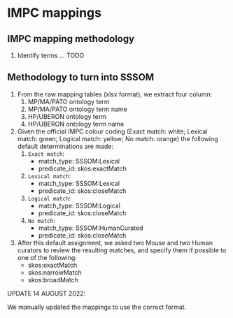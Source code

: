 # IMPC mappings

## IMPC mapping methodology

1. Identify terms ... TODO

## Methodology to turn into SSSOM

1. From the raw mapping tables (xlsx format), we extract four column:
   1. MP/MA/PATO ontology term
   1. MP/MA/PATO ontology term name
   1. HP/UBERON ontology term
   1. HP/UBERON ontology term name
1. Given the official IMPC colour coding (Exact match: white; Lexical match: green; Logical match: yellow; No match: orange) the following default determinations are made:
   1. `Exact match`:
      - match_type: SSSOM:Lexical
      - predicate_id: skos:exactMatch
   1. `Lexical match`:
      - match_type: SSSOM:Lexical
      - predicate_id: skos:closeMatch
   1. `Logical match`:
      - match_type: SSSOM:Logical
      - predicate_id: skos:closeMatch
   1. `No match`:
      - match_type: SSSOM:HumanCurated
      - predicate_id: skos:closeMatch
1. After this default assignment, we asked two Mouse and two Human curators to review the resulting matches, and specify them if possible to one of the following:
   - skos:exactMatch
   - skos:narrowMatch
   - skos:broadMatch

UPDATE 14 AUGUST 2022:

We manually updated the mappings to use the correct format.